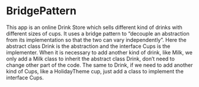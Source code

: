# BridgePattern
This app is an online Drink Store which sells different kind of drinks with different sizes of cups. It uses a bridge pattern to “decouple an abstraction from its implementation so that the two can vary independently”. Here the abstract class Drink is the abstraction and the interface Cups is the implementer. When it is necessary to add another kind of drink, like Milk, we only add a Milk class to inherit the abstract class Drink, don’t need to change other part of the code. The same to Drink, if we need to add another kind of Cups, like a HolidayTheme cup, just add a class to implement the interface Cups.
